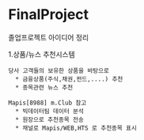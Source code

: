 # FinalProject


졸업프로젝트 아이디어 정리
   
1.상품/뉴스 추천시스템
      
    당사 고객들의 보유한 상품을 바탕으로 
      * 금융상품(주식,채권,펀드,....) 추천
      * 종목관련 뉴스 추천
      
    Mapis[8988] m.Club 참고
      * 빅데이터팀 데이터 분석
      * 원장으로 추천종목 전송
      * 채널로 Mapis/WEB,HTS 로 추천종목 표시
    
